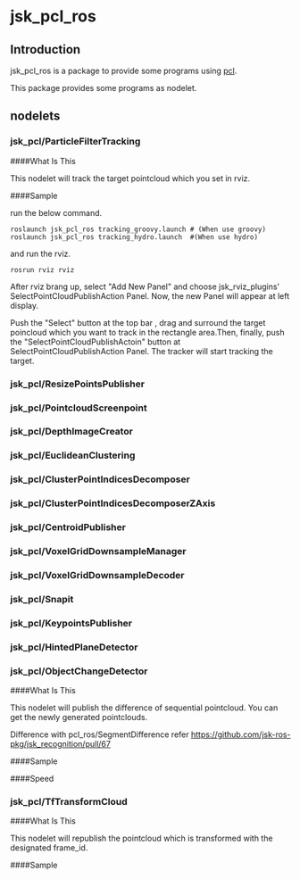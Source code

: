 # jsk\_pcl\_ros


## Introduction
jsk\_pcl\_ros is a package to provide some programs using [pcl](http://pointclouds.org).

This package provides some programs as nodelet.

## nodelets
### jsk\_pcl/ParticleFilterTracking
####What Is This

This nodelet will track the target pointcloud which you set in rviz.

####Sample

run the below command.

```
roslaunch jsk_pcl_ros tracking_groovy.launch # (When use groovy)  
roslaunch jsk_pcl_ros tracking_hydro.launch  #(When use hydro)
```

and run the rviz.


```
rosrun rviz rviz
```

After rviz brang up, select "Add New Panel" and choose jsk_rviz_plugins' SelectPointCloudPublishAction Panel. Now, the new Panel will appear at left display.

Push the "Select" button at the top bar , drag and surround the target poincloud which you want to track in the rectangle area.Then, finally, push the "SelectPointCloudPublishActoin" button at SelectPointCloudPublishAction Panel. The tracker will start tracking the target.


### jsk\_pcl/ResizePointsPublisher
### jsk\_pcl/PointcloudScreenpoint
### jsk\_pcl/DepthImageCreator
### jsk\_pcl/EuclideanClustering
### jsk\_pcl/ClusterPointIndicesDecomposer
### jsk\_pcl/ClusterPointIndicesDecomposerZAxis
### jsk\_pcl/CentroidPublisher
### jsk\_pcl/VoxelGridDownsampleManager
### jsk\_pcl/VoxelGridDownsampleDecoder
### jsk\_pcl/Snapit
### jsk\_pcl/KeypointsPublisher
### jsk\_pcl/HintedPlaneDetector
### jsk\_pcl/ObjectChangeDetector
####What Is This

This nodelet will publish the difference of sequential pointcloud. You can get the newly generated pointclouds.

Difference with pcl_ros/SegmentDifference refer https://github.com/jsk-ros-pkg/jsk_recognition/pull/67

####Sample

####Speed

### jsk\_pcl/TfTransformCloud
####What Is This

This nodelet will republish the pointcloud which is transformed with the designated frame_id.

####Sample
